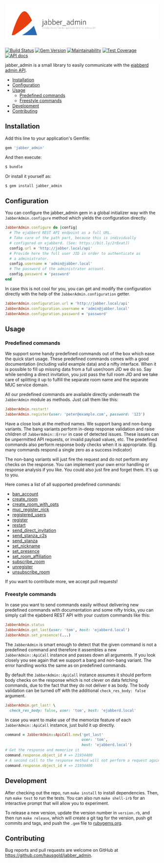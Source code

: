 ![jabber_admin](doc/assets/project.png)

[![Build Status](https://travis-ci.org/hausgold/jabber_admin.svg?branch=master)](https://travis-ci.org/hausgold/jabber_admin)
[![Gem Version](https://badge.fury.io/rb/jabber_admin.svg)](https://badge.fury.io/rb/jabber_admin)
[![Maintainability](https://api.codeclimate.com/v1/badges/0b3c444d8db8acaaba97/maintainability)](https://codeclimate.com/github/hausgold/jabber_admin/maintainability)
[![Test Coverage](https://api.codeclimate.com/v1/badges/0b3c444d8db8acaaba97/test_coverage)](https://codeclimate.com/github/hausgold/jabber_admin/test_coverage)
[![API docs](https://img.shields.io/badge/docs-API-blue.svg)](https://www.rubydoc.info/gems/jabber_admin)

jabber_admin is a small library to easily communicate with the [ejabberd
admin API](https://docs.ejabberd.im/developer/ejabberd-api/admin-api).

- [Installation](#installation)
- [Configuration](#configuration)
- [Usage](#usage)
  - [Predefined commands](#predefined-commands)
  - [Freestyle commands](#freestyle-commands)
- [Development](#development)
- [Contributing](#contributing)

## Installation

Add this line to your application's Gemfile:

```ruby
gem 'jabber_admin'
```

And then execute:

```bash
$ bundle
```

Or install it yourself as:

```bash
$ gem install jabber_admin
```

## Configuration

You can configure the jabber_admin gem in a global initializer way with the
`JabberAdmin.configure` method which yields the configuration directly.

```ruby
JabberAdmin.configure do |config|
  # The ejabberd REST API endpoint as a full URL.
  # Take care of the path part, because this is individually
  # configured on ejabberd. (See: https://bit.ly/2rBxatJ)
  config.url = 'http://jabber.local/api'
  # Provide here the full user JID in order to authenticate as
  # a administrator.
  config.username = 'admin@jabber.local'
  # The password of the administrator account.
  config.password = 'password'
end
```

In case this is not cool for you, you can get and modify the configuration
directly with the help of the `JabberAdmin.configuration` getter.

```ruby
JabberAdmin.configuration.url = 'http://jabber.local/api'
JabberAdmin.configuration.username = 'admin@jabber.local'
JabberAdmin.configuration.password = 'password'
```

## Usage

### Predefined commands

We support some handy predefined commands out of the box which ease the quick
start usage. These predefined commands comes with a good documentation
(including valid example data) and a nifty interface. When it is possible to
fill up missing data from a full user/room JID we do so. Say while sending a
direct invitation, you just pass the full room JID and we take care of
splitting it up to fulfill the separate room name and the separate MUC service
domain.

All our predefined commands are available directly underneath the `JabberAdmin`
module as methods. Just call them like this:

```ruby
JabberAdmin.restart!
JabberAdmin.register(user: 'peter@example.com', password: '123')
```

Have a close look at the method names. We support bang and non-bang variants.
The bang variants perform in-deep response validation and raise children of
`JabberAdmin::Error` in case of detected issues. These issues can be
unpermitted API requests, or invalid payload values, etc. The predefined
commands also perform response body checks when it is appropriate. (Eg. many
commands respond a single zero as a success indicator)

The non-bang variants will just fire the request and do not perform any checks
on the response. You can implement your own error handling or response analysis
if you like. You could also just fire and forget them. It's up to you.

Here comes a list of all supported predefined commands:

- [ban_account](https://bit.ly/2KW9xVt)
- [create_room](https://bit.ly/2rB8DFR)
- [create_room_with_opts](https://bit.ly/2IBEfVO)
- [muc_register_nick](https://bit.ly/2G9EBNQ)
- [registered_users](https://bit.ly/2KhwT6Z)
- [register](https://bit.ly/2wyhAox)
- [restart](https://bit.ly/2G7YEwd)
- [send_direct_invitation](https://bit.ly/2wuTpr2)
- [send_stanza_c2s](https://bit.ly/2wwUcYr)
- [send_stanza](https://bit.ly/2rzxyK1)
- [set_nickname](https://bit.ly/2rBdyqc)
- [set_presence](https://bit.ly/2rzxyK1)
- [set_room_affiliation](https://bit.ly/2G5MfbW)
- [subscribe_room](https://bit.ly/2Ke7Zoy)
- [unregister](https://bit.ly/2wwYnDE)
- [unsubscribe_room](https://bit.ly/2G5zcrj)

If you want to contribute more, we accept pull requests!

### Freestyle commands

In case you want to send commands easily without delivering new predefined
commands with documentation and some nifty tricks, you can simply call the
ejabberd REST API with your custom commands like this:

```ruby
JabberAdmin.status
JabberAdmin.get_last(user: 'tom', host: 'ejabberd.local')
JabberAdmin.set_presence!(...)
```

The `JabberAdmin` is smart enough to detect that the given command is not a
predefined command and therefore it assembles a new `JabberAdmin::ApiCall`
instance and passes down all arguments. If you look closely you see again that
we support a bang and non-bang variant. The error handling works the same as on
predefined commands.

By default the `JabberAdmin::ApiCall` instance assumes it should perform body
checks on the response which is not clever on data fetching commands, due to
the fact that they do not deliver `0` as body. The body validation can be
turned off with the additional `check_res_body: false` argument.

```ruby
JabberAdmin.get_last! \
  check_res_body: false, user: 'tom', host: 'ejabberd.local'
```

In case you want to make use of the memorize feature of each
`JabberAdmin::ApiCall` instance, just build it up directly.

```ruby
command = JabberAdmin::ApiCall.new('get_last'
                                   user: 'tom',
                                   host: 'ejabberd.local')
# Get the response and memorize it
command.response.object_id # => 21934400
# A second call to the response method will not perform a request again
command.response.object_id # => 21934400
```

## Development

After checking out the repo, run `make install` to install dependencies. Then,
run `make test` to run the tests. You can also run `make shell-irb` for an
interactive prompt that will allow you to experiment.

To release a new version, update the version number in `version.rb`, and then
run `make release`, which will create a git tag for the version, push git
commits and tags, and push the `.gem` file to
[rubygems.org](https://rubygems.org).

## Contributing

Bug reports and pull requests are welcome on GitHub at
https://github.com/hausgold/jabber_admin.
